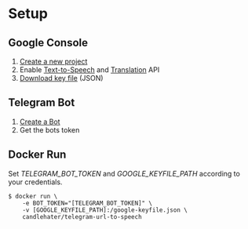 # Setup
## Google Console
1. [Create a new project](https://console.cloud.google.com/projectcreate)
2. Enable [Text-to-Speech](https://console.cloud.google.com/apis/api/texttospeech.googleapis.com/overview) and [Translation](https://console.cloud.google.com/apis/api/translate.googleapis.com/overview) API
3. [Download key file](https://console.cloud.google.com/apis/credentials/serviceaccountkey) (JSON) 

## Telegram Bot
1. [Create a Bot]([https://core.telegram.org/bots#3-how-do-i-create-a-bot](https://core.telegram.org/bots#3-how-do-i-create-a-bot))
2. Get the bots token

## Docker Run
Set *TELEGRAM_BOT_TOKEN* and *GOOGLE_KEYFILE_PATH* according to your credentials.

    $ docker run \
        -e BOT_TOKEN="[TELEGRAM_BOT_TOKEN]" \
        -v [GOOGLE_KEYFILE_PATH]:/google-keyfile.json \
        candlehater/telegram-url-to-speech
